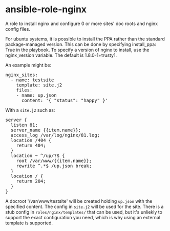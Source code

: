 ansible-role-nginx
====================

A role to install nginx and configure 0 or more sites' doc roots and nginx config files. 

For ubuntu systems, it is possible to install the PPA rather than the standard package-managed
version. This can be done by specifying install_ppa: True in the playbook. To specify a version 
of nginx to install, use the nginx_version variable. The default is 1.8.0-1+trusty1. 

An example might be:

<pre>
nginx_sites:
  - name: testsite
    template: site.j2
    files:
    - name: up.json
      content: '{ "status": "happy" }'    
</pre>

With a `site.j2` such as: 

<pre>
server {
  listen 81;
  server_name {{item.name}};
  access_log /var/log/nginx/81.log;
  location /404 {
    return 404;
  }
  location ~ ^/up/?$ {
    root /var/www/{{item.name}};
    rewrite ^.*$ /up.json break;
  }
  location / {
    return 204;
  }
}
</pre>

A docroot '/var/www/testsite' will be created holding `up.json` with the 
specified content.  The config in `site.j2` will be used for the site.  There is a stub config in `roles/nginx/templates/` that can be used, but it's unliekly to support the exact configuration you need, which is why using an external template is supported.  
